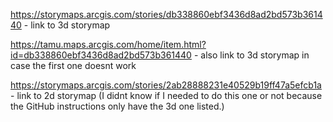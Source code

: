 https://storymaps.arcgis.com/stories/db338860ebf3436d8ad2bd573b361440 - link to 3d storymap

https://tamu.maps.arcgis.com/home/item.html?id=db338860ebf3436d8ad2bd573b361440 - also link to 3d storymap in case the first one doesnt work 

https://storymaps.arcgis.com/stories/2ab28888231e40529b19ff47a5efcb1a - link to 2d storymap (I didnt know if I needed to do this one or not because the GitHub instructions only have the 3d one listed.) 
